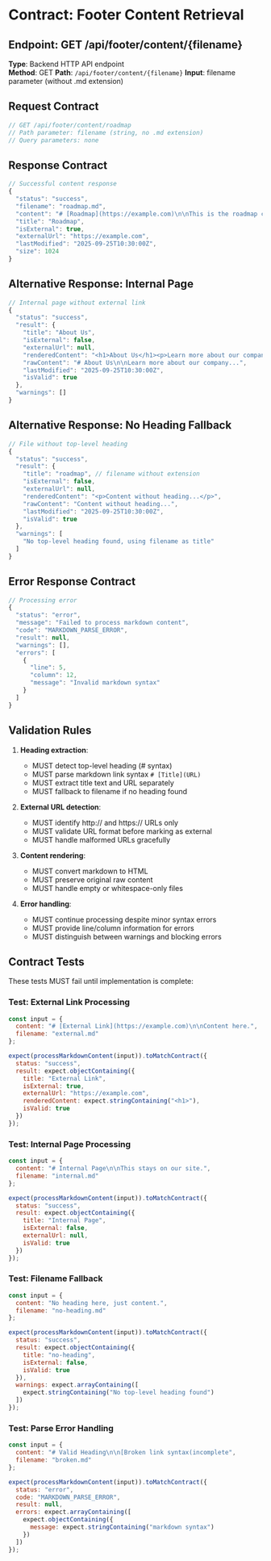 # Contract: Footer Content Retrieval

## Endpoint: GET /api/footer/content/{filename}
**Type**: Backend HTTP API endpoint  
**Method**: GET
**Path**: `/api/footer/content/{filename}`
**Input**: filename parameter (without .md extension)

## Request Contract
```javascript
// GET /api/footer/content/roadmap
// Path parameter: filename (string, no .md extension)
// Query parameters: none  
```

## Response Contract
```javascript
// Successful content response  
{
  "status": "success",
  "filename": "roadmap.md",
  "content": "# [Roadmap](https://example.com)\n\nThis is the roadmap content...",
  "title": "Roadmap",
  "isExternal": true,
  "externalUrl": "https://example.com",
  "lastModified": "2025-09-25T10:30:00Z",
  "size": 1024
}
```

## Alternative Response: Internal Page
```javascript
// Internal page without external link
{
  "status": "success", 
  "result": {
    "title": "About Us",
    "isExternal": false,
    "externalUrl": null,
    "renderedContent": "<h1>About Us</h1><p>Learn more about our company...</p>",
    "rawContent": "# About Us\n\nLearn more about our company...",
    "lastModified": "2025-09-25T10:30:00Z",
    "isValid": true
  },
  "warnings": []
}
```

## Alternative Response: No Heading Fallback
```javascript
// File without top-level heading
{
  "status": "success",
  "result": {
    "title": "roadmap", // filename without extension
    "isExternal": false,
    "externalUrl": null,
    "renderedContent": "<p>Content without heading...</p>",
    "rawContent": "Content without heading...",
    "lastModified": "2025-09-25T10:30:00Z", 
    "isValid": true
  },
  "warnings": [
    "No top-level heading found, using filename as title"
  ]
}
```

## Error Response Contract
```javascript
// Processing error
{
  "status": "error",
  "message": "Failed to process markdown content",
  "code": "MARKDOWN_PARSE_ERROR",
  "result": null,
  "warnings": [],
  "errors": [
    {
      "line": 5,
      "column": 12,
      "message": "Invalid markdown syntax"
    }
  ]
}
```

## Validation Rules
1. **Heading extraction**:
   - MUST detect top-level heading (# syntax)
   - MUST parse markdown link syntax `# [Title](URL)` 
   - MUST extract title text and URL separately
   - MUST fallback to filename if no heading found

2. **External URL detection**:
   - MUST identify http:// and https:// URLs only
   - MUST validate URL format before marking as external
   - MUST handle malformed URLs gracefully

3. **Content rendering**:
   - MUST convert markdown to HTML
   - MUST preserve original raw content
   - MUST handle empty or whitespace-only files

4. **Error handling**:
   - MUST continue processing despite minor syntax errors
   - MUST provide line/column information for errors
   - MUST distinguish between warnings and blocking errors

## Contract Tests
These tests MUST fail until implementation is complete:

### Test: External Link Processing
```javascript
const input = {
  content: "# [External Link](https://example.com)\n\nContent here.",
  filename: "external.md"
};

expect(processMarkdownContent(input)).toMatchContract({
  status: "success",
  result: expect.objectContaining({
    title: "External Link",
    isExternal: true,
    externalUrl: "https://example.com",
    renderedContent: expect.stringContaining("<h1>"),
    isValid: true
  })
});
```

### Test: Internal Page Processing
```javascript
const input = {
  content: "# Internal Page\n\nThis stays on our site.",
  filename: "internal.md"
};

expect(processMarkdownContent(input)).toMatchContract({
  status: "success",
  result: expect.objectContaining({
    title: "Internal Page",
    isExternal: false,
    externalUrl: null,
    isValid: true
  })
});
```

### Test: Filename Fallback
```javascript
const input = {
  content: "No heading here, just content.",
  filename: "no-heading.md"
};

expect(processMarkdownContent(input)).toMatchContract({
  status: "success",
  result: expect.objectContaining({
    title: "no-heading",
    isExternal: false,
    isValid: true
  }),
  warnings: expect.arrayContaining([
    expect.stringContaining("No top-level heading found")
  ])
});
```

### Test: Parse Error Handling
```javascript
const input = {
  content: "# Valid Heading\n\n[Broken link syntax(incomplete",
  filename: "broken.md"
};

expect(processMarkdownContent(input)).toMatchContract({
  status: "error", 
  code: "MARKDOWN_PARSE_ERROR",
  result: null,
  errors: expect.arrayContaining([
    expect.objectContaining({
      message: expect.stringContaining("markdown syntax")
    })
  ])
});
```